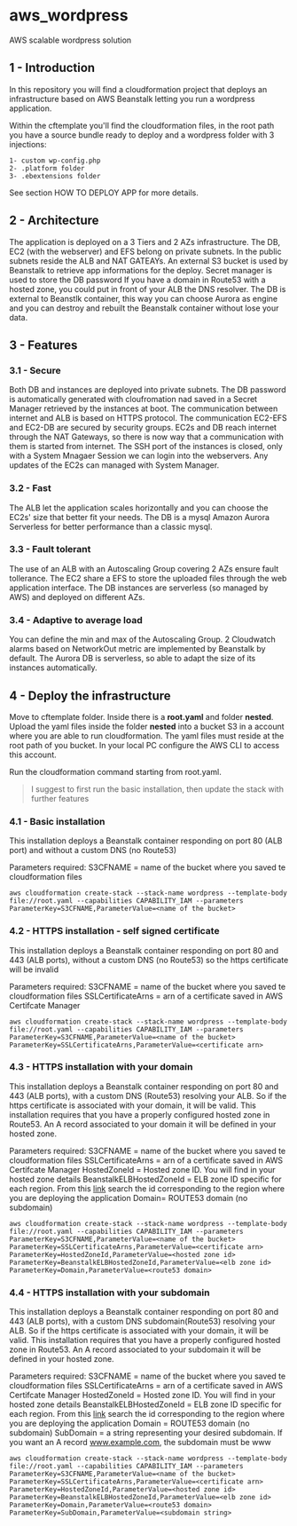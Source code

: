 # aws_wordpress
AWS scalable wordpress solution

## 1 - Introduction

In this repository you will find a cloudformation project that deploys an infrastructure based on AWS Beanstalk letting you run a wordpress application.

Within the cftemplate you'll find the cloudformation files, in the root path you have a source bundle ready to deploy and a wordpress folder with 3 injections:

    1- custom wp-config.php
    2- .platform folder
    3- .ebextensions folder

See section HOW TO DEPLOY APP for more details.

## 2 - Architecture

The application is deployed on a 3 Tiers and 2 AZs infrastructure. The DB, EC2 (with the webserver) and EFS belong on private subnets. In the public subnets reside the ALB and NAT GATEAYs. An external S3 bucket is used by Beanstalk to retrieve app informations for the deploy. Secret manager is used to store the DB password If you have a domain in Route53 with a hosted zone, you could put in front of your ALB the DNS resolver. The DB is external to Beanstlk container, this way you can choose Aurora as engine and you can destroy and rebuilt the Beanstalk container without lose your data.

## 3 - Features

### 3.1 - Secure

Both DB and instances are deployed into private subnets. The DB password is automatically generated with cloufromation nad saved in a Secret Manager retrieved by the instances at boot. The communication between internet and ALB is based on HTTPS protocol. The communication EC2-EFS and EC2-DB are secured by security groups. EC2s and DB reach internet through the NAT Gateways, so there is now way that a communication with them is started from internet. The SSH port of the instances is closed, only with a System Mnagaer Session we can login into the webservers. Any updates of the EC2s can managed with System Manager.

### 3.2 - Fast

The ALB let the application scales horizontally and you can choose the EC2s' size that better fit your needs. The DB is a mysql Amazon Aurora Serverless for better performance than a classic mysql.

### 3.3 - Fault tolerant

The use of an ALB with an Autoscaling Group covering 2 AZs ensure fault tollerance. The EC2 share a EFS to store the uploaded files through the web application interface. The DB instances are serverless (so managed by AWS) and deployed on different AZs.

### 3.4 - Adaptive to average load

You can define the min and max of the Autoscaling Group. 2 Cloudwatch alarms based on NetworkOut metric are implemented by Beanstalk by default. The Aurora DB is serverless, so able to adapt the size of its instances automatically.


## 4 - Deploy the infrastructure

Move to cftemplate folder. Inside there is a **root.yaml** and folder **nested**. Upload the yaml files inside the folder **nested** into a bucket S3 in a account where you are able to run cloudformation. The yaml files must reside at the root path of you bucket. In your local PC configure the AWS CLI to access this account.

Run the cloudformation command starting from root.yaml.

> I suggest to first run the basic installation, then update the stack with further features

### 4.1 - Basic installation
This installation deploys a Beanstalk container responding on port 80 (ALB port) and without a custom DNS (no Route53)

Parameters required:
    S3CFNAME = name of the bucket where you saved te cloudformation files

```
aws cloudformation create-stack --stack-name wordpress --template-body file://root.yaml --capabilities CAPABILITY_IAM --parameters ParameterKey=S3CFNAME,ParameterValue=<name of the bucket>
```

### 4.2 - HTTPS installation - self signed certificate
This installation deploys a Beanstalk container responding on port 80 and 443 (ALB ports), without a custom DNS (no Route53) so the https certificate will be invalid

Parameters required:
    S3CFNAME = name of the bucket where you saved te cloudformation files
    SSLCertificateArns = arn of a certificate saved in AWS Certifcate Manager

```
aws cloudformation create-stack --stack-name wordpress --template-body file://root.yaml --capabilities CAPABILITY_IAM --parameters ParameterKey=S3CFNAME,ParameterValue=<name of the bucket> ParameterKey=SSLCertificateArns,ParameterValue=<certificate arn>
```

### 4.3 - HTTPS installation with your domain
This installation deploys a Beanstalk container responding on port 80 and 443 (ALB ports), with a custom DNS (Route53) resolving your ALB. So if the https certificate is associated with your domain, it will be valid. This installation requires that you have a properly configured hosted zone in Route53. An A record associated to your domain it will be defined in your hosted zone.

Parameters required:
    S3CFNAME = name of the bucket where you saved te cloudformation files
    SSLCertificateArns = arn of a certificate saved in AWS Certifcate Manager
    HostedZoneId = Hosted zone ID. You will find in your hosted zone details
    BeanstalkELBHostedZoneId = ELB zone ID specific for each region. From this [link](https://docs.aws.amazon.com/general/latest/gr/elb.html) search the id corresponding to the region where you are deploying the application
    Domain= ROUTE53 domain (no subdomain)

```
aws cloudformation create-stack --stack-name wordpress --template-body file://root.yaml --capabilities CAPABILITY_IAM --parameters ParameterKey=S3CFNAME,ParameterValue=<name of the bucket> ParameterKey=SSLCertificateArns,ParameterValue=<certificate arn> ParameterKey=HostedZoneId,ParameterValue=<hosted zone id> ParameterKey=BeanstalkELBHostedZoneId,ParameterValue=<elb zone id> ParameterKey=Domain,ParameterValue=<route53 domain>
```

### 4.4 - HTTPS installation with your subdomain
This installation deploys a Beanstalk container responding on port 80 and 443 (ALB ports), with a custom DNS subdomain(Route53) resolving your ALB. So if the https certificate is associated with your domain, it will be valid. This installation requires that you have a properly configured hosted zone in Route53. An A record associated to your subdomain it will be defined in your hosted zone.

Parameters required:
    S3CFNAME = name of the bucket where you saved te cloudformation files
    SSLCertificateArns = arn of a certificate saved in AWS Certifcate Manager
    HostedZoneId = Hosted zone ID. You will find in your hosted zone details
    BeanstalkELBHostedZoneId = ELB zone ID specific for each region. From this [link](https://docs.aws.amazon.com/general/latest/gr/elb.html) search the id corresponding to the region where you are deploying the application
    Domain = ROUTE53 domain (no subdomain)
    SubDomain = a string representing your desired subdomain. If you want an A record www.example.com, the subdomain must be www

```
aws cloudformation create-stack --stack-name wordpress --template-body file://root.yaml --capabilities CAPABILITY_IAM --parameters ParameterKey=S3CFNAME,ParameterValue=<name of the bucket> ParameterKey=SSLCertificateArns,ParameterValue=<certificate arn> ParameterKey=HostedZoneId,ParameterValue=<hosted zone id> ParameterKey=BeanstalkELBHostedZoneId,ParameterValue=<elb zone id> ParameterKey=Domain,ParameterValue=<route53 domain> ParameterKey=SubDomain,ParameterValue=<subdomain string>
```